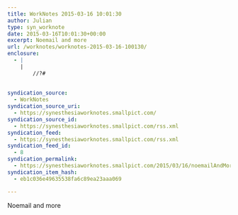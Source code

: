 ```yaml
---
title: WorkNotes 2015-03-16 10:01:30
author: Julian
type: syn_worknote
date: 2015-03-16T10:01:30+00:00
excerpt: Noemail and more
url: /worknotes/worknotes-2015-03-16-100130/
enclosure:
  - |
    |
        //?#
        
        
syndication_source:
  - WorkNotes
syndication_source_uri:
  - https://synesthesiaworknotes.smallpict.com/
syndication_source_id:
  - https://synesthesiaworknotes.smallpict.com/rss.xml
syndication_feed:
  - https://synesthesiaworknotes.smallpict.com/rss.xml
syndication_feed_id:
  - 8
syndication_permalink:
  - https://synesthesiaworknotes.smallpict.com/2015/03/16/noemailAndMore.html
syndication_item_hash:
  - eb1c036e49635538fa6c89ea23aaa069

---
```

Noemail and more